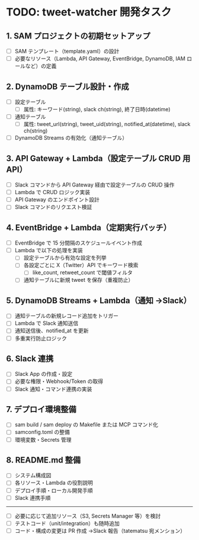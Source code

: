 # TODO: tweet-watcher 開発タスク

## 1. SAM プロジェクトの初期セットアップ

- [ ] SAM テンプレート（template.yaml）の設計
- [ ] 必要なリソース（Lambda, API Gateway, EventBridge, DynamoDB, IAM ロールなど）の定義

## 2. DynamoDB テーブル設計・作成

- [ ] 設定テーブル
  - [ ] 属性: キーワード(string), slack ch(string), 終了日時(datetime)
- [ ] 通知テーブル
  - [ ] 属性: tweet_url(string), tweet_uid(string), notified_at(datetime), slack ch(string)
- [ ] DynamoDB Streams の有効化（通知テーブル）

## 3. API Gateway + Lambda（設定テーブル CRUD 用 API）

- [ ] Slack コマンドから API Gateway 経由で設定テーブルの CRUD 操作
- [ ] Lambda で CRUD ロジック実装
- [ ] API Gateway のエンドポイント設計
- [ ] Slack コマンドのリクエスト検証

## 4. EventBridge + Lambda（定期実行バッチ）

- [ ] EventBridge で 15 分間隔のスケジュールイベント作成
- [ ] Lambda で以下の処理を実装
  - [ ] 設定テーブルから有効な設定を列挙
  - [ ] 各設定ごとに X（Twitter）API でキーワード検索
    - [ ] like_count, retweet_count で閾値フィルタ
  - [ ] 通知テーブルに新規 tweet を保存（重複防止）

## 5. DynamoDB Streams + Lambda（通知 →Slack）

- [ ] 通知テーブルの新規レコード追加をトリガー
- [ ] Lambda で Slack 通知送信
- [ ] 通知送信後、notified_at を更新
- [ ] 多重実行防止ロジック

## 6. Slack 連携

- [ ] Slack App の作成・設定
- [ ] 必要な権限・Webhook/Token の取得
- [ ] Slack 通知・コマンド連携の実装

## 7. デプロイ環境整備

- [ ] sam build / sam deploy の Makefile または MCP コマンド化
- [ ] samconfig.toml の整備
- [ ] 環境変数・Secrets 管理

## 8. README.md 整備

- [ ] システム構成図
- [ ] 各リソース・Lambda の役割説明
- [ ] デプロイ手順・ローカル開発手順
- [ ] Slack 連携手順

---

- [ ] 必要に応じて追加リソース（S3, Secrets Manager 等）を検討
- [ ] テストコード（unit/integration）も随時追加
- [ ] コード・構成の変更は PR 作成 →Slack 報告（tatematsu 宛メンション）
